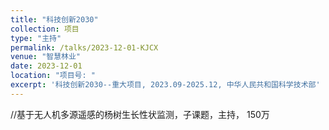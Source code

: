 ```yaml
---
title: "科技创新2030"
collection: 项目
type: "主持"
permalink: /talks/2023-12-01-KJCX
venue: "智慧林业"
date: 2023-12-01
location: "项目号: "
excerpt: '科技创新2030--重大项目, 2023.09-2025.12, 中华人民共和国科学技术部'
---
```

//基于无人机多源遥感的杨树生长性状监测，子课题，主持， 150万
